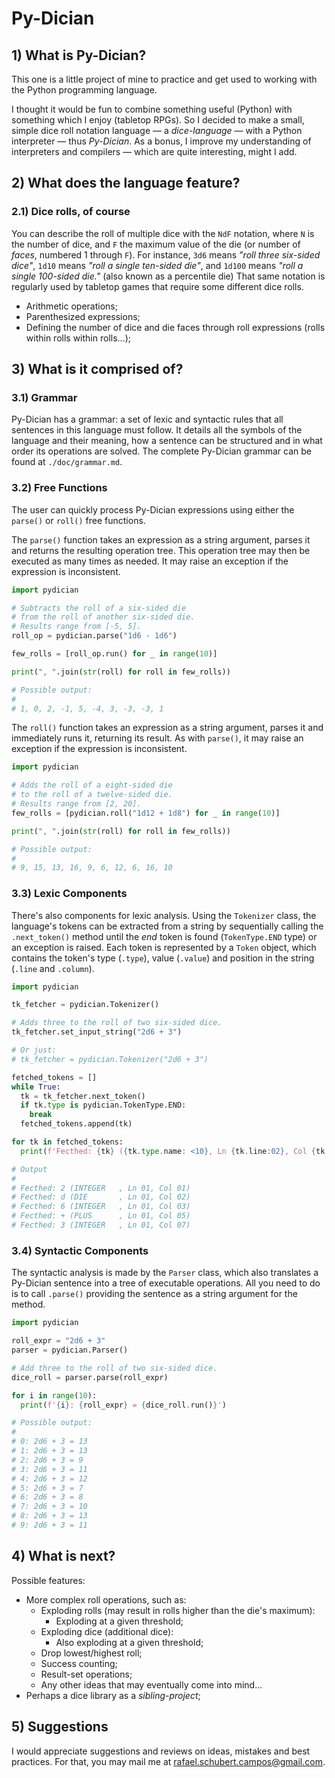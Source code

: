 # Py-Dician

## 1) What is Py-Dician?

This one is a little project of mine to practice and get used to working with the Python programming language.

I thought it would be fun to combine something useful (Python) with something which I enjoy (tabletop RPGs). So I decided to make a small, simple dice roll notation language — a _dice-language_ — with a Python interpreter — thus _Py-Dician_. As a bonus, I improve my understanding of interpreters and compilers — which are quite interesting, might I add.

## 2) What does the language feature?

### 2.1) Dice rolls, of course

You can describe the roll of multiple dice with the `NdF` notation, where `N` is the number of dice, and `F` the maximum value of the die (or number of _faces_, numbered 1 through `F`). For instance, `3d6` means _"roll three six-sided dice"_, `1d10` means _"roll a single ten-sided die"_, and `1d100` means _"roll a single 100-sided die."_ (also known as a percentile die) That same notation is regularly used by tabletop games that require some different dice rolls.

- Arithmetic operations;
- Parenthesized expressions;
- Defining the number of dice and die faces through roll expressions (rolls within rolls within rolls...);

## 3) What is it comprised of?

### 3.1) Grammar

Py-Dician has a grammar: a set of lexic and syntactic rules that all sentences in this language must follow. It details all the symbols of the language and their meaning, how a sentence can be structured and in what order its operations are solved. The complete Py-Dician grammar can be found at `./doc/grammar.md`.

### 3.2) Free Functions

The user can quickly process Py-Dician expressions using either the `parse()` or `roll()` free functions.

The `parse()` function takes an expression as a string argument, parses it and returns the resulting operation tree. This operation tree may then be executed as many times as needed. It may raise an exception if the expression is inconsistent.

```Python
import pydician

# Subtracts the roll of a six-sided die
# from the roll of another six-sided die.
# Results range from [-5, 5].
roll_op = pydician.parse("1d6 - 1d6")

few_rolls = [roll_op.run() for _ in range(10)]

print(", ".join(str(roll) for roll in few_rolls))

# Possible output:
#
# 1, 0, 2, -1, 5, -4, 3, -3, -3, 1
```

The `roll()` function takes an expression as a string argument, parses it and immediately runs it, returning its result. As with `parse()`, it may raise an exception if the expression is inconsistent.

```Python
import pydician

# Adds the roll of a eight-sided die
# to the roll of a twelve-sided die.
# Results range from [2, 20].
few_rolls = [pydician.roll("1d12 + 1d8") for _ in range(10)]

print(", ".join(str(roll) for roll in few_rolls))

# Possible output:
#
# 9, 15, 13, 16, 9, 6, 12, 6, 16, 10
```

### 3.3) Lexic Components

There's also components for lexic analysis. Using the `Tokenizer` class, the language's tokens can be extracted from a string by sequentially calling the `.next_token()` method until the _end_ token is found (`TokenType.END` type) or an exception is raised. Each token is represented by a `Token` object, which contains the token's type (`.type`), value (`.value`) and position in the string (`.line` and `.column`).

```Python
import pydician

tk_fetcher = pydician.Tokenizer()

# Adds three to the roll of two six-sided dice.
tk_fetcher.set_input_string("2d6 + 3")

# Or just:
# tk_fetcher = pydician.Tokenizer("2d6 + 3")

fetched_tokens = []
while True:
  tk = tk_fetcher.next_token()
  if tk.type is pydician.TokenType.END:
    break
  fetched_tokens.append(tk)

for tk in fetched_tokens:
  print(f'Fecthed: {tk} ({tk.type.name: <10}, Ln {tk.line:02}, Col {tk.column:02})')

# Output
#
# Fecthed: 2 (INTEGER   , Ln 01, Col 01)
# Fecthed: d (DIE       , Ln 01, Col 02)
# Fecthed: 6 (INTEGER   , Ln 01, Col 03)
# Fecthed: + (PLUS      , Ln 01, Col 05)
# Fecthed: 3 (INTEGER   , Ln 01, Col 07)
```

### 3.4) Syntactic Components

The syntactic analysis is made by the `Parser` class, which also translates a Py-Dician sentence into a tree of executable operations. All you need to do is to call `.parse()` providing the sentence as a string argument for the method.

```Python
import pydician

roll_expr = "2d6 + 3"
parser = pydician.Parser()

# Add three to the roll of two six-sided dice.
dice_roll = parser.parse(roll_expr)

for i in range(10):
  print(f'{i}: {roll_expr} = {dice_roll.run()}')

# Possible output:
#
# 0: 2d6 + 3 = 13
# 1: 2d6 + 3 = 13
# 2: 2d6 + 3 = 9
# 3: 2d6 + 3 = 11
# 4: 2d6 + 3 = 12
# 5: 2d6 + 3 = 7
# 6: 2d6 + 3 = 8
# 7: 2d6 + 3 = 10
# 8: 2d6 + 3 = 13
# 9: 2d6 + 3 = 11
```


## 4) What is next?

Possible features:

- More complex roll operations, such as:
  - Exploding rolls (may result in rolls higher than the die's maximum):
    - Exploding at a given threshold;
  - Exploding dice (additional dice):
    - Also exploding at a given threshold;
  - Drop lowest/highest roll;
  - Success counting;
  - Result-set operations;
  - Any other ideas that may eventually come into mind...
- Perhaps a dice library as a _sibling-project_;

## 5) Suggestions

I would appreciate suggestions and reviews on ideas, mistakes and best practices. For that, you may mail me at rafael.schubert.campos@gmail.com.
